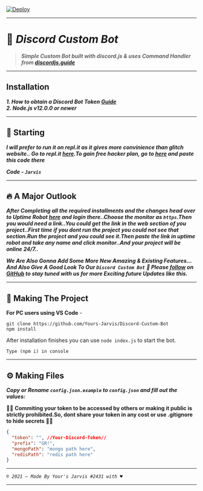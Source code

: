 [![Deploy](https://www.herokucdn.com/deploy/button.svg)](https://heroku.com/)

----

# 🤖 ***Discord Custom Bot***
> ***Simple Custom Bot built with discord.js & uses Command Handler from [discordjs.guide](https://discordjs.guide)***

----

## Installation

***1. How to obtain a Discord Bot Token [Guide](https://discordjs.guide/preparations/setting-up-a-bot-application.html#creating-your-bot)***  
***2. Node.js v12.0.0 or newer***

----

## 🏁 Starting

***I will prefer to run it on repl.it as it gives more convinience than glitch website.. Go to repl.it [here](https://repl.it/).To gain free hacker plan, go to [here](https://repl.it/claim) and paste this code there***

***Code - `Jarvis`***

----

## 🔥 A Major Outlook

***After Completing all the required installments and the changes head over to Uptime Robot [here](https://uptimerobot.com/) and login there..Choose the monitor as `https`.Then you would need a link..You could get the link in the web section of you project..First time if you dont run the project you could not see that section.Run the project and you could see it.Then paste the link in uptime robot and take any name and click monitor..And your project will be online 24/7..***

***We Are Also Gonna Add Some More New Amazing & Existing Features... And Also Give A Good Look To Our `Discord Custom Bot`***
***🚀 Please [follow](https://github.com/Yours-Jarvis) on [GitHub](https://github.com/Yours-Jarvis) to stay tuned with us for more Exciting future Updates like this.***

---

## 🔎 Making The Project

**For PC users using VS Code** -

```
git clone https://github.com/Yours-Jarvis/Discord-Custom-Bot
npm install
```

After installation finishes you can use `node index.js` to start the bot.

```
Type (npm i) in console
```

----

## ⚙️ Making Files

***Copy or Rename `config.json.example` to `config.json` and fill out the values:***

🚨🚨 **Commiting your token to be accessed by others or making it public is strictly prohibited.So, dont share your token in any cost or use .gitignore to hide secrets** 🚨🚨

```json
{
  "token": "", //Your-Discord-Token//
  "prefix": "GR!",
  "mongoPath": "mongo path here",
  "redisPath": "redis path here"
}
```

----

*`© 2021 — Made By Your's Jarvis #2431 with ♥`*

----
